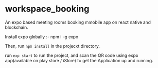 # workspace_booking
An expo based meeting rooms booking mmobile app on react native and blockchain.

Install expo globally :-
npm i -g expo

Then, run `npm install` in the projecxt directory.

run `exp start` to run the project, and 
scan the QR code using expo app(available on play store / iStore) to get the Application up and running.

